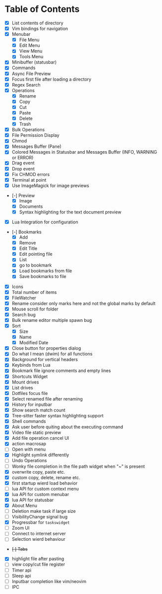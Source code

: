 
# Table of Contents

- [X] List contents of directory
- [X] Vim bindings for navigation
- [X] Menubar
  - [X] File Menu
  - [X] Edit Menu
  - [X] View Menu
  - [X] Tools Menu
- [X] Minibuffer (statusbar)
- [X] Commands
- [X] Async File Preview
- [X] Focus first file after loading a directory
- [X] Regex Search
- [X] Operations
  - [X] Rename
  - [X] Copy
  - [X] Cut
  - [X] Paste
  - [X] Delete
  - [X] Trash
- [X] Bulk Operations
- [X] File Permission Display
- [X] Chmod
- [X] Messages Buffer (Pane)
- [X] Colored Messages in Statusbar and Messages Buffer (INFO, WARNING or ERROR)
- [X] Drag event
- [X] Drop event
- [X] Fix CHMOD errors
- [X] Terminal at point
- [X] Use ImageMagick for image previews
- [-] Preview
  - [X] Image
  - [X] Documents
  - [X] Syntax highlighting for the text document preview
- [X] Lua Integration for configuration
- [-] Bookmarks
  - [X] Add
  - [X] Remove
  - [X] Edit Title
  - [X] Edit pointing file
  - [X] List
  - [X] go to bookmark
  - [X] Load bookmarks from file
  - [X] Save bookmarks to file
- [X] Icons
- [X] Total number of items
- [X] FileWatcher
- [X] Rename consider only marks here and not the global marks by default
- [X] Mouse scroll for folder
- [X] Search bug
- [X] Bulk rename editor multiple spawn bug
- [X] Sort
  - [X] Size
  - [X] Name
  - [X] Modified Date
- [X] Close button for properties dialog
- [X] Do what I mean (dwim) for all functions
- [X] Background for vertical headers
- [X] Keybinds from Lua
- [X] Bookmark file ignore comments and empty lines
- [X] Shortcuts Widget
- [X] Mount drives
- [X] List drives
- [X] Dotfiles focus file
- [X] Select renamed file after renaming
- [X] History for inputbar
- [X] Show search match count
- [X] Tree-sitter faster syntax highlighting support
- [X] Shell commands
- [X] Ask user before quiting about the executing command
- [X] Video file static preview
- [X] Add file operation cancel UI
- [X] action macrosap
- [ ] Open with menu
- [X] Highlight symlink differently
- [ ] Undo Operations
- [ ] Wonky file completion in the file path widget when "~" is present
- [X] overwrite copy, paste etc.
- [X] custom copy, delete, rename etc.
- [X] first startup wierd load behavior
- [ ] lua API for custom context menu
- [X] lua API for custom menubar
- [X] lua API for statusbar
- [X] About Menu
- [ ] Deletion make task if large size
- [ ] VisibilityChange signal bug
- [X] Progressbar for `taskswidget`
- [ ] Zoom UI
- [ ] Connect to internet server
- [ ] Selection wierd behaviour
- ~~[ ] Tabs~~
- [X] highlight file after pasting
- [ ] view copy/cut file register
- [ ] Timer api
- [ ] Sleep api
- [ ] Inputbar completion like vim/neovim
- [ ] IPC
